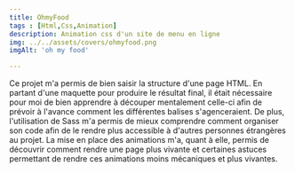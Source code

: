 ```yaml
--- 
title: OhmyFood
tags : [Html,Css,Animation]
description: Animation css d'un site de menu en ligne
img: ../../assets/covers/ohmyfood.png
imgAlt: 'oh my food'

---
```





Ce projet m'a permis de bien saisir la structure d'une page HTML. En partant d'une maquette pour produire le résultat final, il était nécessaire pour moi de bien apprendre à découper mentalement celle-ci afin de prévoir à l'avance comment les différentes balises s'agenceraient. De plus, l'utilisation de Sass m'a permis de mieux comprendre comment organiser son code afin de le rendre plus accessible à d'autres personnes étrangères au projet. La mise en place des animations m'a, quant à elle, permis de découvrir comment rendre une page plus vivante et certaines astuces permettant de rendre ces animations moins mécaniques et plus vivantes.
